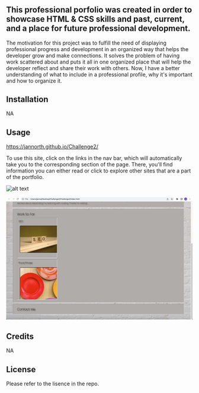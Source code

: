 # <Challenge2>

## This professional porfolio was created in order to showcase HTML & CSS skills and past, current, and a place for future professional development.

The motivation for this project was to fulfill the need of displaying professional progress and development in an organized way that helps the developer grow and make connections. It solves the problem of having work scattered about and puts it all in one organized place that will help the developer reflect and share their work with others. Now, I have a better understanding of what to include in a professional profile, why it's important and how to organize it.

## Installation

NA

## Usage

https://jannorth.github.io/Challenge2/
  
To use this site, click on the links in the nav bar, which will automatically take you to the corresponding section of the page. There, you'll find information you can either read or click to explore other sites that are a part of the portfolio.


![alt text](assets/images/screenshot2.png)
  
![alt text](assets/images/screenshot.png)

## Credits

NA

## License

Please refer to the lisence in the repo.